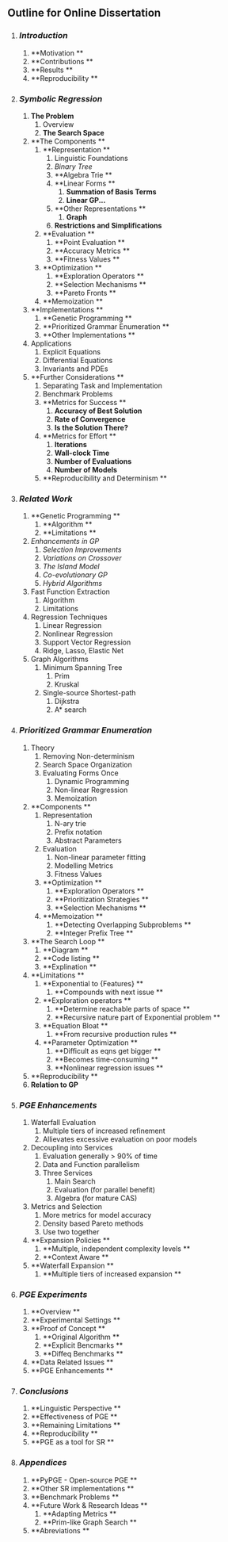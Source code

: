 Outline for Online Dissertation
-------------------------------


1. ### *Introduction*
    1. **Motivation **
    1. **Contributions **
    1. **Results **
    1. **Reproducibility **

1. ### *Symbolic Regression*
    1. **The Problem**
        1. Overview
        1. **The Search Space**
    1. **The Components **
        1. **Representation **
            1. Linguistic Foundations
            1.   *Binary Tree*
            1. **Algebra Trie **
            1. **Linear Forms **
                1. **Summation of Basis Terms**
                1. **Linear GP...**
            1. **Other Representations **
                1. **Graph**
            1. **Restrictions and Simplifications**
        1. **Evaluation **
            1. **Point Evaluation **
            1. **Accuracy Metrics **
            1. **Fitness Values **
        1. **Optimization **
            1. **Exploration Operators **
            1. **Selection Mechanisms **
            1. **Pareto Fronts **
        1. **Memoization **
    1. **Implementations **
        1. **Genetic Programming **
        1. **Prioritized Grammar Enumeration **
        1. **Other Implementations **
    1. Applications
        1. Explicit Equations
        1. Differential Equations
        1. Invariants and PDEs
    1. **Further Considerations **
        1. Separating Task and Implementation
        1. Benchmark Problems
        1. **Metrics for Success **
            1. **Accuracy of Best Solution**
            1. **Rate of Convergence**
            1. **Is the Solution There?**
        1. **Metrics for Effort **
            1. **Iterations**
            1. **Wall-clock Time**
            1. **Number of Evaluations**
            1. **Number of Models**
        1. **Reproducibility and Determinism **

1. ### *Related Work*
    1. **Genetic Programming **
        1. **Algorithm **
        1. **Limitations **
    1. *Enhancements in GP*
        1. *Selection Improvements*
        1. *Variations on Crossover*
        1. *The Island Model*
        1. *Co-evolutionary GP*
        1. *Hybrid Algorithms*
    1. Fast Function Extraction
        1. Algorithm
        1. Limitations
    1. Regression Techniques
        1. Linear Regression
        1. Nonlinear Regression
        1. Support Vector Regression
        1. Ridge, Lasso, Elastic Net
    1. Graph Algorithms
        1. Minimum Spanning Tree
            1. Prim
            1. Kruskal
        1. Single-source Shortest-path
            1. Dijkstra
            1. A\* search

1. ### *Prioritized Grammar Enumeration*
    1. Theory
        1. Removing Non-determinism
        1. Search Space Organization
        1. Evaluating Forms Once
            1. Dynamic Programming
            1. Non-linear Regression
            1. Memoization
    1. **Components **
        1. Representation
            1. N-ary trie
            1. Prefix notation
            1. Abstract Parameters
        1. Evaluation
            1. Non-linear parameter fitting
            1. Modelling Metrics
            1. Fitness Values
        1. **Optimization **
            1. **Exploration Operators **
            1. **Prioritization Strategies **
            1. **Selection Mechanisms **
        1. **Memoization **
            1. **Detecting Overlapping Subproblems **
            1. **Integer Prefix Tree **
    1. **The Search Loop **
        1. **Diagram **
        1. **Code listing **
        1. **Explination **
    1. **Limitations **
        1. **Exponential to {Features} **
            1. **Compounds with next issue **
        1. **Exploration operators **
            1. **Determine reachable parts of space **
            1. **Recursive nature part of Exponential problem **
        1. **Equation Bloat **
            1. **From recursive production rules **
        1. **Parameter Optimization **
            1. **Difficult as eqns get bigger **
            1. **Becomes time-consuming **
            1. **Nonlinear regression issues **
    1. **Reproducibility **
    1. **Relation to GP**

1. ### *PGE Enhancements*
    1. Waterfall Evaluation
        1. Multiple tiers of increased refinement
        1. Allievates excessive evaluation on poor models
    1. Decoupling into Services 
        1. Evaluation generally > 90% of time
        1. Data and Function parallelism
        1. Three Services
            1. Main Search
            1. Evaluation (for parallel benefit)
            1. Algebra (for mature CAS)
    1. Metrics and Selection
        1. More metrics for model accuracy
        1. Density based Pareto methods
        1. Use two together
    1. **Expansion Policies **
        1. **Multiple, independent complexity levels **
        1. **Context Aware **
    1. **Waterfall Expansion **
        1. **Multiple tiers of increased expansion **

1. ### *PGE Experiments*
    1. **Overview **
    1. **Experimental Settings **
    1. **Proof of Concept **
        1. **Original Algorithm **
        1. **Explicit Bencmarks **
        1. **Diffeq Benchmarks **
    1. **Data Related Issues **
    1. **PGE Enhancements **

1. ### *Conclusions*
    1. **Linguistic Perspective **
    1. **Effectiveness of PGE **
    1. **Remaining Limitations **
    1. **Reproducibility **
    1. **PGE as a tool for SR **

1. ### *Appendices*
    1. **PyPGE - Open-source PGE **
    1. **Other SR implementations **
    1. **Benchmark Problems **
    1. **Future Work & Research Ideas **
        1. **Adapting Metrics **
        1. **Prim-like Graph Search **
    1. **Abreviations **
